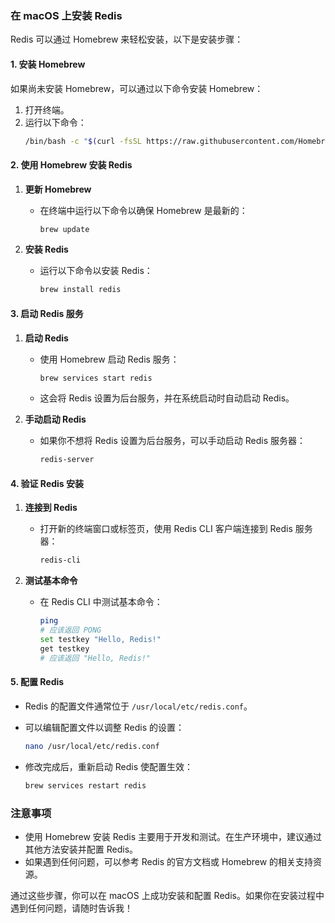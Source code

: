 ### 在 macOS 上安装 Redis

Redis 可以通过 Homebrew 来轻松安装，以下是安装步骤：

#### 1. 安装 Homebrew

如果尚未安装 Homebrew，可以通过以下命令安装 Homebrew：

1. 打开终端。
2. 运行以下命令：
   ```bash
   /bin/bash -c "$(curl -fsSL https://raw.githubusercontent.com/Homebrew/install/HEAD/install.sh)"
   ```

#### 2. 使用 Homebrew 安装 Redis

1. **更新 Homebrew**
   - 在终端中运行以下命令以确保 Homebrew 是最新的：
     ```bash
     brew update
     ```

2. **安装 Redis**
   - 运行以下命令以安装 Redis：
     ```bash
     brew install redis
     ```

#### 3. 启动 Redis 服务

1. **启动 Redis**
   - 使用 Homebrew 启动 Redis 服务：
     ```bash
     brew services start redis
     ```
   - 这会将 Redis 设置为后台服务，并在系统启动时自动启动 Redis。

2. **手动启动 Redis**
   - 如果你不想将 Redis 设置为后台服务，可以手动启动 Redis 服务器：
     ```bash
     redis-server
     ```

#### 4. 验证 Redis 安装

1. **连接到 Redis**
   - 打开新的终端窗口或标签页，使用 Redis CLI 客户端连接到 Redis 服务器：
     ```bash
     redis-cli
     ```

2. **测试基本命令**
   - 在 Redis CLI 中测试基本命令：
     ```bash
     ping
     # 应该返回 PONG
     set testkey "Hello, Redis!"
     get testkey
     # 应该返回 "Hello, Redis!"
     ```

#### 5. 配置 Redis

- Redis 的配置文件通常位于 `/usr/local/etc/redis.conf`。
- 可以编辑配置文件以调整 Redis 的设置：
  ```bash
  nano /usr/local/etc/redis.conf
  ```

- 修改完成后，重新启动 Redis 使配置生效：
  ```bash
  brew services restart redis
  ```

### 注意事项

- 使用 Homebrew 安装 Redis 主要用于开发和测试。在生产环境中，建议通过其他方法安装并配置 Redis。
- 如果遇到任何问题，可以参考 Redis 的官方文档或 Homebrew 的相关支持资源。

通过这些步骤，你可以在 macOS 上成功安装和配置 Redis。如果你在安装过程中遇到任何问题，请随时告诉我！